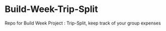 # Build-Week-Trip-Split
Repo for Build Week Project : Trip-Split, keep track of your group expenses
